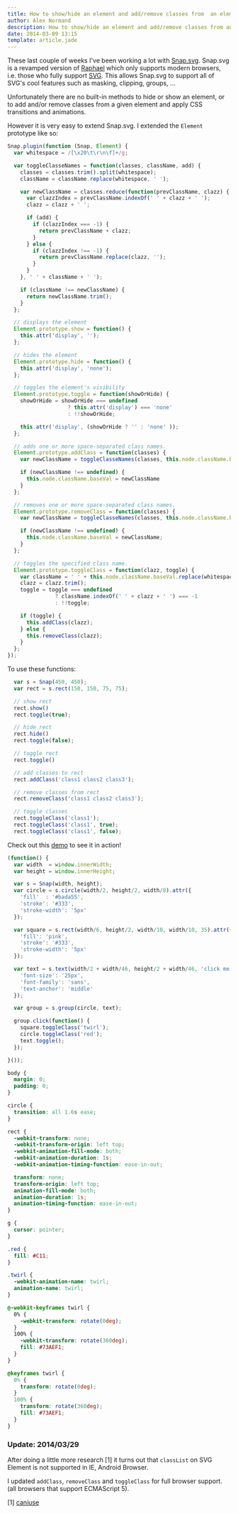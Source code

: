 ```yaml
---
title: How to show/hide an element and add/remove classes from  an element with Snap.svg
author: Alex Normand
description: How to show/hide an element and add/remove classes from an element with Snap.svg
date: 2014-03-09 13:15
template: article.jade
---
```


These last couple of weeks I've been working a lot with [Snap.svg](http://snapsvg.io).
Snap.svg is a revamped version of [Raphael](http://raphaeljs.com) which
only supports modern browsers, i.e. those who fully support [SVG](http://www.w3.org/TR/SVG/).
This allows Snap.svg to support all of SVG's cool features such as masking, clipping, groups, ...

<span class="more"></span>

Unfortunately there are no built-in methods to hide or show an element, or
to add and/or remove classes from a given element and apply CSS transitions and animations.

However it is very easy to extend Snap.svg.
I extended the <code>Element</code> prototype like so:

```js
Snap.plugin(function (Snap, Element) {
  var whitespace = /[\x20\t\r\n\f]+/g;

  var toggleClasseNames = function(classes, className, add) {
    classes = classes.trim().split(whitespace);
    className = className.replace(whitespace, ' ');

    var newClassName = classes.reduce(function(prevClassName, clazz) {
      var clazzIndex = prevClassName.indexOf(' ' + clazz + ' ');
      clazz = clazz + ' ';

      if (add) {
        if (clazzIndex === -1) {
          return prevClassName + clazz;
        }
      } else {
        if (clazzIndex !== -1) {
          return prevClassName.replace(clazz, '');
        }
      }
    }, ' ' + className + ' ');

    if (className !== newClassName) {
      return newClassName.trim();
    }
  };

  // displays the element
  Element.prototype.show = function() {
    this.attr('display', '');
  };

  // hides the element
  Element.prototype.hide = function() {
    this.attr('display', 'none');
  };

  // toggles the element's visibility
  Element.prototype.toggle = function(showOrHide) {
    showOrHide = showOrHide === undefined
                   ? this.attr('display') === 'none'
                   : !!showOrHide;

    this.attr('display', (showOrHide ? '' : 'none' ));
  };

  // adds one or more space-separated class names.
  Element.prototype.addClass = function(classes) {
    var newClassName = toggleClasseNames(classes, this.node.className.baseVal, true);

    if (newClassName !== undefined) {
      this.node.className.baseVal = newClassName
    }
  };

  // removes one or more space-separated class names.
  Element.prototype.removeClass = function(classes) {
    var newClassName = toggleClasseNames(classes, this.node.className.baseVal, false);

    if (newClassName !== undefined) {
      this.node.className.baseVal = newClassName;
    }
  };

  // toggles the specified class name.
  Element.prototype.toggleClass = function(clazz, toggle) {
    var className = ' ' + this.node.className.baseVal.replace(whitespace, ' ') + ' ';
    clazz = clazz.trim();
    toggle = toggle === undefined
               ? className.indexOf(' ' + clazz + ' ') === -1
               : !!toggle;

    if (toggle) {
      this.addClass(clazz);
    } else {
      this.removeClass(clazz);
    }
  };
});
```

To use these functions:

```js
  var s = Snap(450, 450);
  var rect = s.rect(150, 150, 75, 75);

  // show rect
  rect.show()
  rect.toggle(true);

  // hide rect
  rect.hide()
  rect.toggle(false);

  // toggle rect
  rect.toggle()

  // add classes to rect
  rect.addClass('class1 class2 class3');

  // remove classes from rect
  rect.removeClass('class1 class2 class3');

  // toggle classes
  rect.toggleClass('class1');
  rect.toggleClass('class1', true);
  rect.toggleClass('class1', false);

```

Check out this <a href="/blog/2014/03/09-show-hide-an-element-and-add-remove-classes-from-an-element-with-snapsvg/demo.html" class="external">demo</a>
to see it in action!

```js
(function() {
  var width  = window.innerWidth;
  var height = window.innerHeight;

  var s = Snap(width, height);
  var circle = s.circle(width/2, height/2, width/8).attr({
    'fill'  : '#bada55',
    'stroke': '#333',
    'stroke-width': '5px'
  });

  var square = s.rect(width/6, height/2, width/10, width/10, 35).attr({
    'fill': 'pink',
    'stroke': '#333',
    'stroke-width': '5px'
  });

  var text = s.text(width/2 + width/46, height/2 + width/46, 'click me').attr({
    'font-size': '25px',
    'font-family': 'sans',
    'text-anchor': 'middle'
  });

  var group = s.group(circle, text);

  group.click(function() {
    square.toggleClass('twirl');
    circle.toggleClass('red');
    text.toggle();
  });

}());
```

```css
body {
  margin: 0;
  padding: 0;
}

circle {
  transition: all 1.6s ease;
}

rect {
  -webkit-transform: none;
  -webkit-transform-origin: left top;
  -webkit-animation-fill-mode: both;
  -webkit-animation-duration: 1s;
  -webkit-animation-timing-function: ease-in-out;

  transform: none;
  transform-origin: left top;
  animation-fill-mode: both;
  animation-duration: 1s;
  animation-timing-function: ease-in-out;
}

g {
  cursor: pointer;
}

.red {
  fill: #C11;
}

.twirl {
  -webkit-animation-name: twirl;
  animation-name: twirl;
}

@-webkit-keyframes twirl {
  0% {
    -webkit-transform: rotate(0deg);
  }
  100% {
    -webkit-transform: rotate(360deg);
    fill: #73AEF1;
  }
}

@keyframes twirl {
  0% {
    transform: rotate(0deg);
  }
  100% {
    transform: rotate(360deg);
    fill: #73AEF1;
  }
}
```


### Update: 2014/03/29
After doing a little more research [1] it turns out that <code>classList</code> on SVG Element
is not supported in IE, Android Browser.

I updated <code>addClass</code>, <code>removeClass</code> and <code>toggleClass</code> for full browser support.
(all browsers that support ECMAScript 5).


[1] [caniuse](http://caniuse.com/#search=classList)
